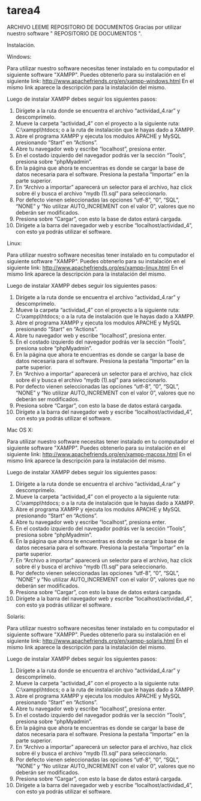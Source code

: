 tarea4
======
ARCHIVO LEEME REPOSITORIO DE DOCUMENTOS
Gracias por utilizar nuestro software " REPOSITORIO DE DOCUMENTOS ".

Instalación.

Windows:

Para utilizar nuestro software necesitas tener instalado en tu computador el siguiente software "XAMPP". 
Puedes obtenerlo para su instalación en el siguiente link: 
http://www.apachefriends.org/en/xampp-windows.html 
En el mismo link aparece la descripción para la instalación del mismo.

Luego de instalar XAMPP debes seguir los siguientes pasos:
1.	Dirígete a la ruta donde se encuentra el archivo “actividad_4.rar” y descomprímelo.
2.	Mueve la carpeta “actividad_4” con el proyecto a la siguiente ruta: C:\xampp\htdocs; o a la ruta de instalación que le hayas dado a XAMPP.
3.	Abre el programa XAMPP y ejecuta los modulos APACHE y MySQL presionando “Start” en “Actions”.
4.	Abre tu navegador web y escribe “localhost”, presiona enter.
5.	En el costado izquierdo del navegador podrás ver la sección “Tools”, presiona sobre “phpMyadmin”.
6.	En la página que ahora te encuentras es donde se cargar la base de datos necesaria para el software. Presiona la pestaña “Importar” en la parte superior.
7.	En “Archivo a importar” aparecerá un selector para el archivo, haz click sobre él y busca el archivo “mydb (1).sql” para seleccionarlo.
8.	Por defecto vienen seleccionadas las opciones “utf-8”, “0”, “SQL”, “NONE” y “No utilizar AUTO_INCREMENT con el valor 0”, valores que no deberán ser modificados. 
9.	Presiona sobre “Cargar”, con esto la base de datos estará cargada.
10.	Dirígete a la barra del navegador web y escribe “localhost/actividad_4”, con esto ya podrás utilizar el software.

Linux:

Para utilizar nuestro software necesitas tener instalado en tu computador el siguiente software "XAMPP". 
Puedes obtenerlo para su instalación en el siguiente link: 
http://www.apachefriends.org/es/xampp-linux.html
En el mismo link aparece la descripción para la instalación del mismo. 

Luego de instalar XAMPP debes seguir los siguientes pasos:
1.	Dirígete a la ruta donde se encuentra el archivo “actividad_4.rar” y descomprímelo.
2.	Mueve la carpeta “actividad_4” con el proyecto a la siguiente ruta: C:\xampp\htdocs; o a la ruta de instalación que le hayas dado a XAMPP.
3.	Abre el programa XAMPP y ejecuta los modulos APACHE y MySQL presionando “Start” en “Actions”.
4.	Abre tu navegador web y escribe “localhost”, presiona enter.
5.	En el costado izquierdo del navegador podrás ver la sección “Tools”, presiona sobre “phpMyadmin”.
6.	En la página que ahora te encuentras es donde se cargar la base de datos necesaria para el software. Presiona la pestaña “Importar” en la parte superior.
7.	En “Archivo a importar” aparecerá un selector para el archivo, haz click sobre él y busca el archivo “mydb (1).sql” para seleccionarlo.
8.	Por defecto vienen seleccionadas las opciones “utf-8”, “0”, “SQL”, “NONE” y “No utilizar AUTO_INCREMENT con el valor 0”, valores que no deberán ser modificados. 
9.	Presiona sobre “Cargar”, con esto la base de datos estará cargada.
10.	Dirígete a la barra del navegador web y escribe “localhost/actividad_4”, con esto ya podrás utilizar el software.

Mac OS X:

Para utilizar nuestro software necesitas tener instalado en tu computador el siguiente software "XAMPP". 
Puedes obtenerlo para su instalación en el siguiente link: 
http://www.apachefriends.org/en/xampp-macosx.html
En el mismo link aparece la descripción para la instalación del mismo.

Luego de instalar XAMPP debes seguir los siguientes pasos:
1.	Dirígete a la ruta donde se encuentra el archivo “actividad_4.rar” y descomprímelo.
2.	Mueve la carpeta “actividad_4” con el proyecto a la siguiente ruta: C:\xampp\htdocs; o a la ruta de instalación que le hayas dado a XAMPP.
3.	Abre el programa XAMPP y ejecuta los modulos APACHE y MySQL presionando “Start” en “Actions”.
4.	Abre tu navegador web y escribe “localhost”, presiona enter.
5.	En el costado izquierdo del navegador podrás ver la sección “Tools”, presiona sobre “phpMyadmin”.
6.	En la página que ahora te encuentras es donde se cargar la base de datos necesaria para el software. Presiona la pestaña “Importar” en la parte superior.
7.	En “Archivo a importar” aparecerá un selector para el archivo, haz click sobre él y busca el archivo “mydb (1).sql” para seleccionarlo.
8.	Por defecto vienen seleccionadas las opciones “utf-8”, “0”, “SQL”, “NONE” y “No utilizar AUTO_INCREMENT con el valor 0”, valores que no deberán ser modificados. 
9.	Presiona sobre “Cargar”, con esto la base de datos estará cargada.
10.	Dirígete a la barra del navegador web y escribe “localhost/actividad_4”, con esto ya podrás utilizar el software.

Solaris:

Para utilizar nuestro software necesitas tener instalado en tu computador el siguiente software "XAMPP". 
Puedes obtenerlo para su instalación en el siguiente link: 
http://www.apachefriends.org/en/xampp-solaris.html
En el mismo link aparece la descripción para la instalación del mismo.

Luego de instalar XAMPP debes seguir los siguientes pasos:
1.	Dirígete a la ruta donde se encuentra el archivo “actividad_4.rar” y descomprímelo.
2.	Mueve la carpeta “actividad_4” con el proyecto a la siguiente ruta: C:\xampp\htdocs; o a la ruta de instalación que le hayas dado a XAMPP.
3.	Abre el programa XAMPP y ejecuta los modulos APACHE y MySQL presionando “Start” en “Actions”.
4.	Abre tu navegador web y escribe “localhost”, presiona enter.
5.	En el costado izquierdo del navegador podrás ver la sección “Tools”, presiona sobre “phpMyadmin”.
6.	En la página que ahora te encuentras es donde se cargar la base de datos necesaria para el software. Presiona la pestaña “Importar” en la parte superior.
7.	En “Archivo a importar” aparecerá un selector para el archivo, haz click sobre él y busca el archivo “mydb (1).sql” para seleccionarlo.
8.	Por defecto vienen seleccionadas las opciones “utf-8”, “0”, “SQL”, “NONE” y “No utilizar AUTO_INCREMENT con el valor 0”, valores que no deberán ser modificados. 
9.	Presiona sobre “Cargar”, con esto la base de datos estará cargada.
10.	Dirígete a la barra del navegador web y escribe “localhost/actividad_4”, con esto ya podrás utilizar el software.



